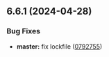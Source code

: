 ## 6.6.1 (2024-04-28)


### Bug Fixes

* **master:** fix lockfile ([0792755](https://github.com/WhiskeySockets/Baileys/commit/07927554a2a7689b0e024e4ce3fe67c599b242ed))



